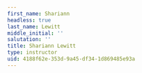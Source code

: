 ```yaml
---
first_name: Shariann
headless: true
last_name: Lewitt
middle_initial: ''
salutation: ''
title: Shariann Lewitt
type: instructor
uid: 4188f62e-353d-9a45-df34-1d869485e93a
---
```

